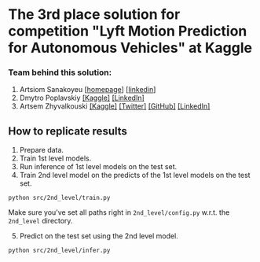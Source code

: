 # The 3rd place solution for competition "Lyft Motion Prediction for Autonomous Vehicles" at Kaggle

### Team behind this solution:
1. Artsiom Sanakoyeu [[homepage](https://gdude.de)] [[linkedin](TODO)]
2. Dmytro Poplavskiy [[Kaggle]](https://www.kaggle.com/dmytropoplavskiy) [[LinkedIn]](https://www.linkedin.com/in/dmytropoplavskiy/)
3. Artsem Zhyvalkouski [[Kaggle]](https://www.kaggle.com/aruchomu) [[Twitter]](https://twitter.com/artem_aruchomu) [[GitHub]](https://github.com/heartkilla) [[LinkedIn]](https://www.linkedin.com/in/zhyvalkouski/)

## How to replicate results
1. Prepare data.
2. Train 1st level models.
3. Run inference of 1st level models on the test set.
4. Train 2nd level model on the predicts of the 1st level models on the test set.
```
python src/2nd_level/train.py
```
Make sure you've set all paths right in `2nd_level/config.py` w.r.t. the `2nd_level` directory.

5. Predict on the test set using the 2nd level model.
```
python src/2nd_level/infer.py
```
